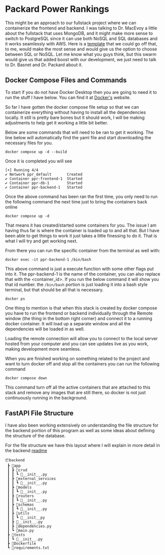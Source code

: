# Packard Power Rankings


This might be an approach to our fullstack project where we can containerize the frontend and backend. I was talking to Dr. MacEvoy a little about the fullstack that uses MongoDB, and it might make more sense to switch to PostgreSQL since it can use both NoSQL and SQL databases and it works seamlessly with AWS. Here is a [template](https://github.com/PlatonovSerg/full-stack-fastapi/tree/master) that we could go off that, to me, would make the most sense and would give us the option to choose between SQL or NoSQL. Let me know what you guys think, but this swarm would give us that added boost with our development, we just need to talk to Dr. Basnet and Dr. Packard about it.

## Docker Compose Files and Commands

To start if you do not have Docker Desktop then you are going to need it to run the stuff I have below. You can find it at [Docker's](https://www.docker.com/products/docker-desktop/) website.

So far I have gotten the docker compose file setup so that we can containerize everything without having to install all the dependencies locally. It still is pretty bare bones but it should work, I will be making adjustments to help get it working a little bit better. 


Below are some commands that will need to be ran to get it working. The line below will automatically find the yaml file and start downloading the necessary files for you. 

`docker compose up -d --build`

Once it is completed you will see

```
[+] Running 4/4
✔ Network ppr_default       Created
✔ Container ppr-frontend-1  Started
✔ Container ppr-db-1        Started
✔ Container ppr-backend-1   Started
```

Once the above command has been ran the first time, you only need to run the following command the next time just to bring the containers back online

`docker compose up -d`

That means it has created/started some containers for you. The issue I am having thus far is where the container is loaded up to and all that. But I have been able to get things to work it just takes a little finessing to do it. That is what I will try and get working next.

From there you can run the specific container from the terminal as well with:

`docker exec -it ppr-backend-1 /bin/bash`

This above command is just a execute function with some other flags put into it. The ppr-backend-1 is the name of the container, you can also replace that with the <container_id>. If you run the below command it will show you that id number. the `/bin/bash` portion is just loading it into a bash style terminal, but that should be all that is necessary.

`docker ps`

One thing to mention is that when this stack is created by docker compose you have to run the frontend or backend individually through the Remote window (the thing in the bottom right corner) and connect it to a running docker container. It will load up a separate window and all the dependencies will be loaded in as well.

Loading the remote connection will allow you to connect to the local server hosted from your computer and you can see updates live as you work, making development more seamless.

When you are finished working on something related to the project and want to turn docker off and stop all the containers you can run the following command

`docker compose down`

This command turn off all the active containers that are attached to this stack and remove any images that are still there, so docker is not just continuously running in the background.


## FastAPI File Structure

I have also been working extensively on understanding the file structure for the backend portion of this program as well as some ideas about defining the structure of the database.


For the file structure we have this layout where I will explain in more detail in the backend [readme](/backend/app/README.md)

```
📦backend
 ┣ 📂app
 ┃ ┣ 📂crud
 ┃ ┃ ┗ 📜__init__.py
 ┃ ┣ 📂external_services
 ┃ ┃ ┗ 📜__init__.py
 ┃ ┣ 📂models
 ┃ ┃ ┗ 📜__init__.py
 ┃ ┣ 📂routers
 ┃ ┃ ┗ 📜__init__.py
 ┃ ┣ 📂schemas
 ┃ ┃ ┗ 📜__init__.py
 ┃ ┣ 📂utils
 ┃ ┃ ┗ 📜__init__py
 ┃ ┣ 📜__init__.py
 ┃ ┣ 📜dependencies.py
 ┃ ┗ 📜main.py
 ┣ 📂tests
 ┃ ┗ 📜__init__.py
 ┣ 📜Dockerfile
 ┗ 📜requirements.txt
```